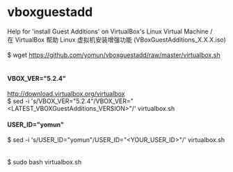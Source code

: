 # vboxguestadd
Help for 'install Guest Additions' on VirtualBox's Linux Virtual Machine /<br>
在 VirtualBox 帮助 Linux 虚拟机安装增强功能 (VBoxGuestAdditions_X.X.X.iso)<br>
<br>
$ wget https://github.com/yomun/vboxguestadd/raw/master/virtualbox.sh<br>
<br>
#### VBOX_VER="5.2.4"<br>
http://download.virtualbox.org/virtualbox<br>
$ sed -i 's/VBOX_VER="5.2.4"/VBOX_VER="<LATEST_VBOXGuestAdditions_VERSION>"/' virtualbox.sh<br>

#### USER_ID="yomun"<br>
$ sed -i 's/USER_ID="yomun"/USER_ID="<YOUR_USER_ID>"/' virtualbox.sh<br>
<br><br>
$ sudo bash virtualbox.sh
